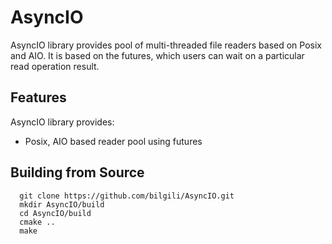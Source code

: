 # AsyncIO

AsyncIO library provides pool of multi-threaded file readers based on Posix
and AIO. It is based on the futures, which users can wait on a particular
read operation result.

## Features

AsyncIO library provides:

* Posix, AIO based reader pool using futures

## Building from Source

```
  git clone https://github.com/bilgili/AsyncIO.git
  mkdir AsyncIO/build
  cd AsyncIO/build
  cmake ..
  make

```
